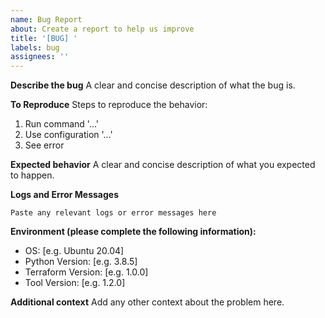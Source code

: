```yaml
---
name: Bug Report
about: Create a report to help us improve
title: '[BUG] '
labels: bug
assignees: ''
---
```


**Describe the bug**
A clear and concise description of what the bug is.

**To Reproduce**
Steps to reproduce the behavior:
1. Run command '...'
2. Use configuration '...'
3. See error

**Expected behavior**
A clear and concise description of what you expected to happen.

**Logs and Error Messages**
```
Paste any relevant logs or error messages here
```

**Environment (please complete the following information):**
- OS: [e.g. Ubuntu 20.04]
- Python Version: [e.g. 3.8.5]
- Terraform Version: [e.g. 1.0.0]
- Tool Version: [e.g. 1.2.0]

**Additional context**
Add any other context about the problem here. 
